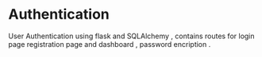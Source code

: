 # Authentication
User Authentication using flask and SQLAlchemy , contains routes for login page registration page and dashboard , password encription .
